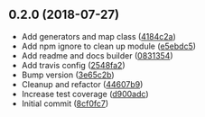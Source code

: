 ## 0.2.0 (2018-07-27)

* Add generators and map class ([4184c2a](https://github.com/vantreeseba/dungeon-toolkit/commit/4184c2a))
* Add npm ignore to clean up module ([e5ebdc5](https://github.com/vantreeseba/dungeon-toolkit/commit/e5ebdc5))
* Add readme and docs builder ([0831354](https://github.com/vantreeseba/dungeon-toolkit/commit/0831354))
* Add travis config ([2548fa2](https://github.com/vantreeseba/dungeon-toolkit/commit/2548fa2))
* Bump version ([3e65c2b](https://github.com/vantreeseba/dungeon-toolkit/commit/3e65c2b))
* Cleanup and refactor ([44607b9](https://github.com/vantreeseba/dungeon-toolkit/commit/44607b9))
* Increase test coverage ([d900adc](https://github.com/vantreeseba/dungeon-toolkit/commit/d900adc))
* Initial commit ([8cf0fc7](https://github.com/vantreeseba/dungeon-toolkit/commit/8cf0fc7))



